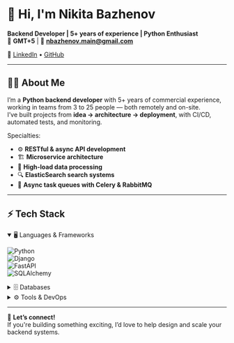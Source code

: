 # 👋 Hi, I'm Nikita Bazhenov  

**Backend Developer | 5+ years of experience | Python Enthusiast**  
📍 **GMT+5** | 📧 **nbazhenov.main@gmail.com**  

🔗 [LinkedIn](https://www.linkedin.com/in/YOUR_LINKEDIN_LINK) • [GitHub](https://github.com/YOUR_GITHUB_USERNAME)  

---

## 🧑‍💻 About Me  

I’m a **Python backend developer** with 5+ years of commercial experience, working in teams from 3 to 25 people — both remotely and on-site.  
I’ve built projects from **idea → architecture → deployment**, with CI/CD, automated tests, and monitoring.  

Specialties:  
- ⚙️ **RESTful & async API development**  
- 🏗 **Microservice architecture**  
- 🚀 **High-load data processing**  
- 🔍 **ElasticSearch search systems**  
- 📡 **Async task queues with Celery & RabbitMQ**  

---

## ⚡ Tech Stack  

<details open>
<summary>🖥 Languages & Frameworks</summary>  

![Python](https://img.shields.io/badge/Python-3776AB?style=for-the-badge&logo=python&logoColor=white)  
![Django](https://img.shields.io/badge/Django-092E20?style=for-the-badge&logo=django&logoColor=white)  
![FastAPI](https://img.shields.io/badge/FastAPI-009688?style=for-the-badge&logo=fastapi&logoColor=white)  
![SQLAlchemy](https://img.shields.io/badge/SQLAlchemy-1F1F1F?style=for-the-badge&logo=python&logoColor=white)  

</details>

<details>
<summary>🗄 Databases</summary>  

![PostgreSQL](https://img.shields.io/badge/PostgreSQL-336791?style=for-the-badge&logo=postgresql&logoColor=white)  
![MySQL](https://img.shields.io/badge/MySQL-4479A1?style=for-the-badge&logo=mysql&logoColor=white)  
![MongoDB](https://img.shields.io/badge/MongoDB-4EA94B?style=for-the-badge&logo=mongodb&logoColor=white)  
![Redis](https://img.shields.io/badge/Redis-DC382D?style=for-the-badge&logo=redis&logoColor=white)  

</details>

<details>
<summary>⚙️ Tools & DevOps</summary>  

![Docker](https://img.shields.io/badge/Docker-2496ED?style=for-the-badge&logo=docker&logoColor=white)  
![Kubernetes](https://img.shields.io/badge/Kubernetes-326CE5?style=for-the-badge&logo=kubernetes&logoColor=white)  
![AWS](https://img.shields.io/badge/AWS-232F3E?style=for-the-badge&logo=amazon-aws&logoColor=white)  
![Kafka](https://img.shields.io/badge/Kafka-231F20?style=for-the-badge&logo=apache-kafka&logoColor=white)  
![Nginx](https://img.shields.io/badge/Nginx-009639?style=for-the-badge&logo=nginx&logoColor=white)  

</details>

---

💬 **Let’s connect!**  
If you're building something exciting, I’d love to help design and scale your backend systems.  
